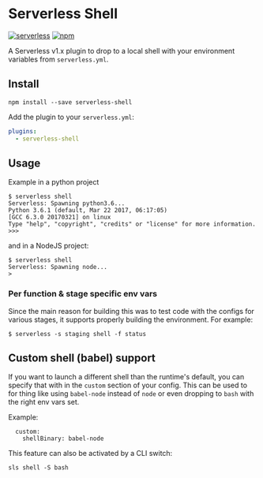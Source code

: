 # Serverless Shell

[![serverless](http://public.serverless.com/badges/v3.svg)](http://www.serverless.com)
[![npm](https://nodei.co/npm/serverless-shell.png?mini=true)](https://www.npmjs.com/package/serverless-shell)

A Serverless v1.x plugin to drop to a local shell with your environment
variables from `serverless.yml`.


## Install

```
npm install --save serverless-shell
```

Add the plugin to your `serverless.yml`:

```yaml
plugins:
  - serverless-shell
```

## Usage
Example in a python project
```
$ serverless shell
Serverless: Spawning python3.6...
Python 3.6.1 (default, Mar 22 2017, 06:17:05) 
[GCC 6.3.0 20170321] on linux
Type "help", "copyright", "credits" or "license" for more information.
>>> 
```
and in a NodeJS project:
```
$ serverless shell
Serverless: Spawning node...
>  
```

### Per function & stage specific env vars
Since the main reason for building this was to test code with the configs for
various stages, it supports properly building the environment. For example:
```
$ serverless -s staging shell -f status
```

## Custom shell (babel) support
If you want to launch a different shell than the runtime's default, you can
specify that with in the `custom` section of your config. This can be used
to for thing like using `babel-node` instead of `node` or even dropping to
`bash` with the right env vars set.

Example:
```
  custom:
    shellBinary: babel-node
```

This feature can also be activated by a CLI switch:
```
sls shell -S bash
```
